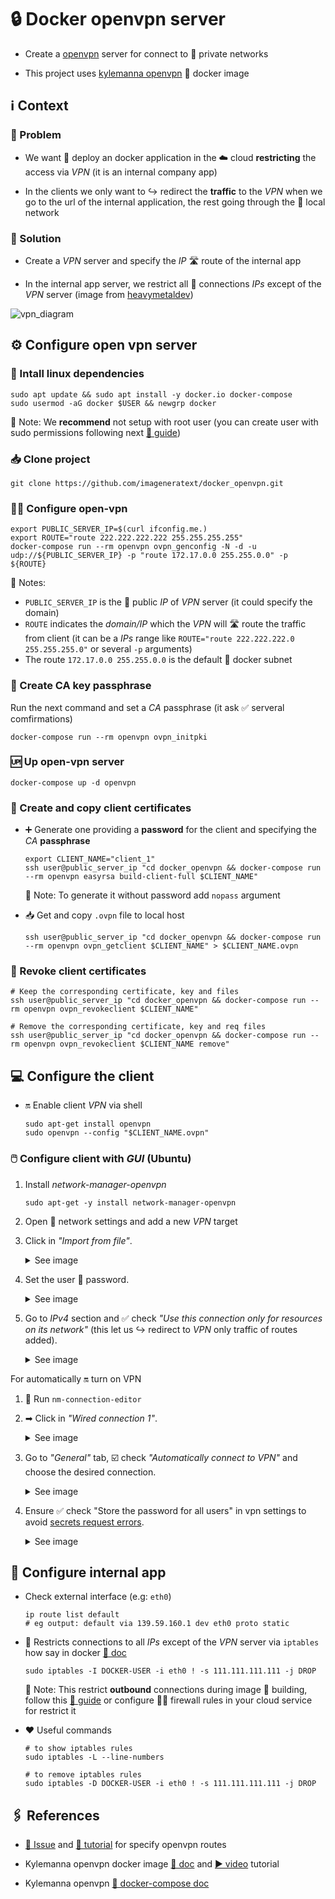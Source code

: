# 🔒 Docker openvpn server

- Create a [openvpn](https://openvpn.net/) server for connect to 🔗 private networks

- This project uses [kylemanna openvpn](https://hub.docker.com/r/kylemanna/openvpn) 🐋 docker image

## ℹ️ Context

### 😬 Problem

- We want 🚀 deploy an docker application in the ☁️ cloud **restricting** the access via _VPN_ (it is an internal company app)

- In the clients we only want to ↪️ redirect the **traffic** to the _VPN_ when we go to the url of the internal application, the rest going through the 📍 local network

### 💼 Solution

- Create a _VPN_ server and specify the _IP_ 🛣️ route of the internal app

- In the internal app server, we restrict all 🔌 connections _IPs_ except of the _VPN_ server (image from [heavymetaldev](https://heavymetaldev.com/openvpn-with-docker))

![vpn_diagram](https://user-images.githubusercontent.com/22328176/126044983-3883e6e1-276c-430d-8610-850a425fc562.png)

## ⚙️ Configure open vpn server

### 🐧 Intall linux dependencies

```shell
sudo apt update && sudo apt install -y docker.io docker-compose
sudo usermod -aG docker $USER && newgrp docker
```

📝 Note: We **recommend** not setup with root user (you can create user with sudo permissions following next [🦮 guide](https://www.digitalocean.com/community/tutorials/initial-server-setup-with-ubuntu-20-04))

### 📥 Clone project

```shell
git clone https://github.com/imageneratext/docker_openvpn.git
```

### 👨‍🔧 Configure open-vpn

```shell
export PUBLIC_SERVER_IP=$(curl ifconfig.me.)
export ROUTE="route 222.222.222.222 255.255.255.255"
docker-compose run --rm openvpn ovpn_genconfig -N -d -u udp://${PUBLIC_SERVER_IP} -p "route 172.17.0.0 255.255.0.0" -p ${ROUTE}
```

📝 Notes:

- `PUBLIC_SERVER_IP` is the 📍 public _IP_ of _VPN_ server (it could specify the domain)
- `ROUTE` indicates the _domain/IP_ which the _VPN_ will 🛣️ route the traffic from client (it can be a _IPs_ range like `ROUTE="route 222.222.222.0 255.255.255.0"` or several `-p` arguments)
- The route `172.17.0.0 255.255.0.0` is the default 🐋 docker subnet

### 🔑 Create CA key passphrase

Run the next command and set a _CA_ passphrase (it ask ✅ serveral comfirmations)

```shell
docker-compose run --rm openvpn ovpn_initpki
```

### 🆙 Up open-vpn server

```shell
docker-compose up -d openvpn
```

### 👤 Create and copy client certificates

- ➕ Generate one providing a **password** for the client and specifying the _CA_ **passphrase**

  ```shell
  export CLIENT_NAME="client_1"
  ssh user@public_server_ip "cd docker_openvpn && docker-compose run --rm openvpn easyrsa build-client-full $CLIENT_NAME"
  ```

  📝 Note: To generate it without password add `nopass` argument

- 📥 Get and copy `.ovpn` file to local host

  ```shell
  ssh user@public_server_ip "cd docker_openvpn && docker-compose run --rm openvpn ovpn_getclient $CLIENT_NAME" > $CLIENT_NAME.ovpn
  ```

### 🧹 Revoke client certificates

```shell
# Keep the corresponding certificate, key and files
ssh user@public_server_ip "cd docker_openvpn && docker-compose run --rm openvpn ovpn_revokeclient $CLIENT_NAME"

# Remove the corresponding certificate, key and req files
ssh user@public_server_ip "cd docker_openvpn && docker-compose run --rm openvpn ovpn_revokeclient $CLIENT_NAME remove"
```

## 💻 Configure the client

- 🔛 Enable client _VPN_ via shell

  ```shell
  sudo apt-get install openvpn
  sudo openvpn --config "$CLIENT_NAME.ovpn"
  ```

### 🖱️ Configure client with _GUI_ (Ubuntu)

1. Install _network-manager-openvpn_

   ```shell
   sudo apt-get -y install network-manager-openvpn
   ```

2. Open 📶 network settings and add a new _VPN_ target

3. Click in _"Import from file"_. <details><summary>See image</summary>![vpn_settings_ubuntu_](https://user-images.githubusercontent.com/22328176/126045438-8a314b4e-819c-4832-bf65-a1e4d35d5ec8.png)</details>

4. Set the user 🔑 password. <details><summary>See image</summary>![pass_vpn_settings](https://user-images.githubusercontent.com/22328176/126045431-23ae3f16-e6c6-4360-b5f0-c856349e3a32.png)</details>

5. Go to _IPv4_ section and ✅ check _"Use this connection only for resources on its network"_ (this let us ↪️ redirect to _VPN_ only traffic of routes added). <details><summary>See image</summary>![ipv4_vpn_setting](https://user-images.githubusercontent.com/22328176/126045421-a7c1a4f7-e6b5-4cde-8386-44f64ce010d2.png)</details>

For automatically 🔛 turn on VPN

1. 🐚 Run `nm-connection-editor`

2. ➡ Click in _"Wired connection 1"_. <details><summary>See image</summary>![network_connection](https://user-images.githubusercontent.com/22328176/134207485-d72481a9-3649-4094-a608-421257dd818d.png)</details>

3. Go to _"General"_ tab, ☑️ check _"Automatically connect to VPN"_ and choose the desired connection. <details><summary>See image</summary>![wired_connection](https://user-images.githubusercontent.com/22328176/134207430-938d2bba-07e3-44da-a452-dabe8657fea4.png)</details>

4. Ensure ✅ check "Store the password for all users" in vpn settings to avoid [secrets request errors](https://unix.stackexchange.com/a/436130/479835). <details><summary>See image</summary>![pass_save_vpn_config](https://user-images.githubusercontent.com/22328176/135126949-7bc87a02-8b09-4065-b143-1460af6f3824.png)</details>

## 📱 Configure internal app

- Check external interface (e.g: `eth0`)

  ```shell
  ip route list default
  # eg output: default via 139.59.160.1 dev eth0 proto static
  ```

- 🔐 Restricts connections to all _IPs_ except of the _VPN_ server via `iptables` how say in docker [📘 doc](https://docs.docker.com/network/iptables/#restrict-connections-to-the-docker-host)

  ```shell
  sudo iptables -I DOCKER-USER -i eth0 ! -s 111.111.111.111 -j DROP
  ```

  📝 Note: This restrict **outbound** connections during image 🏢 building, follow this [🦮 guide](https://medium.com/swlh/how-to-whitelist-ip-addresses-to-access-desired-docker-containers-5f6c8fcfa7f6) or configure 🧑‍🚒 firewall rules in your cloud service for restrict it

- ❤️ Useful commands

  ```shell
  # to show iptables rules
  sudo iptables -L --line-numbers

  # to remove iptables rules
  sudo iptables -D DOCKER-USER -i eth0 ! -s 111.111.111.111 -j DROP
  ```

## 🖇️ References

- [💬 Issue](https://github.com/kylemanna/docker-openvpn/issues/288) and [📙 tutorial](https://heavymetaldev.com/openvpn-with-docker) for specify openvpn routes

- Kylemanna openvpn docker image [📄 doc](https://github.com/kylemanna/docker-openvpn#openvpn-for-docker) and [▶️ video](https://www.youtube.com/watch?v=Ulew2JHUHfE) tutorial

- Kylemanna openvpn [🐙 docker-compose doc](https://github.com/kylemanna/docker-openvpn/blob/master/docs/docker-compose.md)
